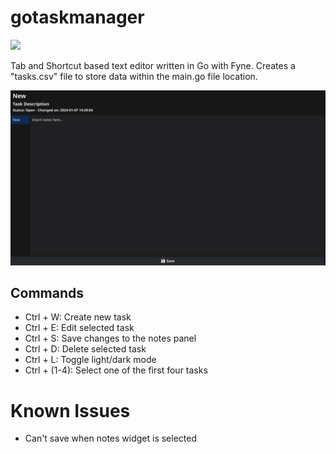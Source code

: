 # gotaskmanager
<p align="left">
<img src="http://img.shields.io/static/v1?label=STATUS&message=UNDER%20DEVELOPMENT&color=GREEN&style=for-the-badge"/>
</p>
Tab and Shortcut based text editor written in Go with Fyne. Creates a "tasks.csv" file to store data within the main.go file location.

![alt text](https://github.com/mathfirez/gotaskmanager/blob/main/screenshot.png)

## Commands
- Ctrl + W: Create new task
- Ctrl + E: Edit selected task
- Ctrl + S: Save changes to the notes panel
- Ctrl + D: Delete selected task
- Ctrl + L: Toggle light/dark mode
- Ctrl + (1-4): Select one of the first four tasks

# Known Issues
- Can't save when notes widget is selected
